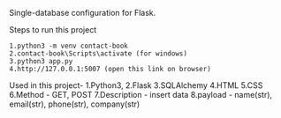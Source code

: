 Single-database configuration for Flask.

Steps to run this project

    1.python3 -m venv contact-book
    2.contact-book\Scripts\activate (for windows)
    3.python3 app.py
    4.http://127.0.0.1:5007 (open this link on browser)
  
Used in this project-
        1.Python3,
        2.Flask
        3.SQLAlchemy
        4.HTML
        5.CSS
        6.Method - GET, POST
        7.Description - insert data 
        8.payload - name(str), email(str), phone(str), company(str)
    
     
